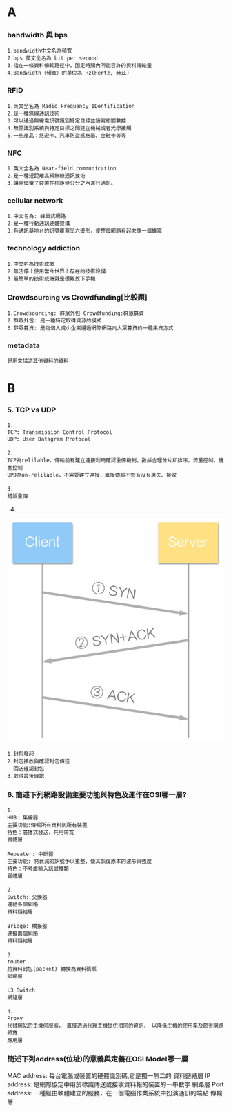 # A
### bandwidth 與 bps
```
1.bandwidth中文名為頻寬
2.bps 英文全名為 bit per second
3.指在一條資料傳輸路徑中，固定時間內所能容許的資料傳輸量
4.Bandwidth（頻寬）的單位為 Hz(Hertz, 赫茲)
```

### RFID
```
1.英文全名為 Radio Frequency IDentification
2.是一種無線通訊技術
3.可以通過無線電訊號識別特定目標並讀寫相關數據
4.無需識別系統與特定目標之間建立機械或者光學接觸
5.一些產品：悠遊卡、汽車防盜感應器、金融卡等等
```

### NFC
```
1.英文全名為 Near-field communication
2.是一種短距離高頻無線通訊技術
3.讓兩個電子裝置在相距幾公分之內進行通訊。
```

### cellular network
```
1.中文名為: 蜂巢式網路
2.是一種行動通訊硬體架構
3.各通訊基地台的訊號覆蓋呈六邊形，使整個網路看起來像一個蜂窩
```

### technology addiction
```
1.中文名為技術成癮
2.無法停止使用當今世界上存在的技術設備
3.最簡單的技術成癮就是很難放下手機
```

### Crowdsourcing vs Crowdfunding[比較題]
```
1.Crowdsourcing: 群眾外包 Crowdfunding:群眾募資
2.群眾外包: 是一種特定取得資源的模式
3.群眾募資: 是指個人或小企業通過網際網路向大眾募資的一種集資方式
```

###  metadata
```
是用來描述其他資料的資料
```
# B
### 5. TCP vs UDP
```
1.
TCP: Transmission Control Protocol
UDP: User Datagram Protocol

2.
TCP為relilable，傳輸前有建立連接利用確認重傳機制，數據合理分片和排序，流量控制，擁塞控制
UPD為un-relilable，不需要建立連接，直接傳輸不管有沒有遺失、接收

3.
錯誤重傳
```
4.
![Three-way-Handshake1.png](Three-way-Handshake1.png)
```
1.封包發起
2.封包接收與確認封包傳送
  回送確認封包
3.取得最後確認
```
### 6. 簡述下列網路設備主要功能與特色及運作在OSI哪一層?
```
1.
HUB: 集線器
主要功能:傳輸所有資料到所有裝置
特色：廣播式發送，共用帶寬
實體層

Repeater: 中斷器 
主要功能: 將衰減的訊號予以重整，使其恢復原本的波形與強度
特色：不考慮輸入訊號種類
實體層

2.
Switch: 交換器
連結多個網路
資料鏈結層

Bridge: 橋接器
連接兩個網路
資料鏈結層

3.
router
將資料封包(packet) 轉換為資料碼框
網路層

L3 Switch 
網路層

4.
Proxy
代替網站的主機伺服器， 直接透過代理主機提供相同的資訊， 以降低主機的使用率及節省網路頻寬
應用層
```

### 簡述下列address(位址)的意義與定義在OSI Model哪一層
MAC address: 每台電腦或裝置的硬體識別碼,它是獨一無二的        資料鏈結層
IP address: 是網際協定中用於標識傳送或接收資料報的裝置的一串數字     網路層
Port address: 一種經由軟體建立的服務，在一個電腦作業系統中扮演通訊的端點    傳輸層
